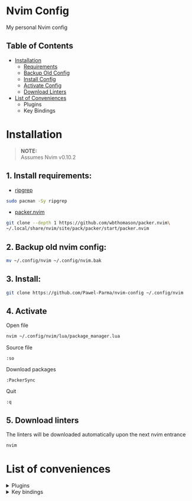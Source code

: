 # Nvim Config
My personal Nvim config

## Table of Contents
- [Installation](#installation)
  - [Requirements](#1-install-requirements)
  - [Backup Old Config](#2-backup-old-nvim-config)
  - [Install Config](#3-install)
  - [Activate Config](#4-activate)
  - [Download Linters](#5-download-linters)
- [List of Conveniences](#list-of-conveniences)
  - Plugins
  - Key Bindings

# Installation
> **NOTE:**  
> Assumes Nvim v0.10.2

## 1. Install requirements:
- [ripgrep](https://github.com/BurntSushi/ripgrep#Installation) 
```sh
sudo pacman -Sy ripgrep
```

- [packer.nvim](https://github.com/wbthomason/packer.nvim#Quickstart) 
```sh
git clone --depth 1 https://github.com/wbthomason/packer.nvim\
~/.local/share/nvim/site/pack/packer/start/packer.nvim
```

## 2. Backup old nvim config:  
```sh
mv ~/.config/nvim ~/.config/nvim.bak
```

## 3. Install:
```sh
git clone https://github.com/Pawel-Parma/nvim-config ~/.config/nvim
```

## 4. Activate
Open file  
```sh
nvim ~/.config/nvim/lua/package_manager.lua
```
Source file
```vim
:so
```
Download packages
```vim
:PackerSync
```
Quit
```vim
:q
```
## 5. Download linters
The linters will be downloaded automatically upon the next nvim entrance
```sh
nvim
```

# List of conveniences
<details>
  <summary>Plugins</summary>
  
  - TODO

</details>

<details>
  <summary>Key bindings</summary>

  - TODO

</details>
